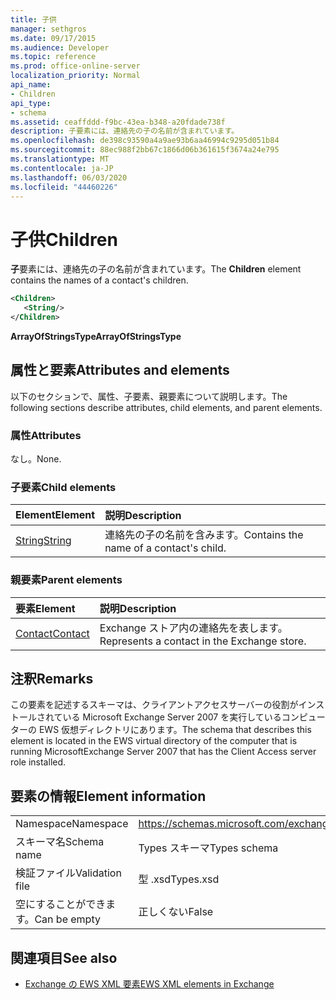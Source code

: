 ```yaml
---
title: 子供
manager: sethgros
ms.date: 09/17/2015
ms.audience: Developer
ms.topic: reference
ms.prod: office-online-server
localization_priority: Normal
api_name:
- Children
api_type:
- schema
ms.assetid: ceaffddd-f9bc-43ea-b348-a20fdade738f
description: 子要素には、連絡先の子の名前が含まれています。
ms.openlocfilehash: de398c93590a4a9ae93b6aa46994c9295d051b84
ms.sourcegitcommit: 88ec988f2bb67c1866d06b361615f3674a24e795
ms.translationtype: MT
ms.contentlocale: ja-JP
ms.lasthandoff: 06/03/2020
ms.locfileid: "44460226"
---
```

# <a name="children"></a><span data-ttu-id="c10cc-103">子供</span><span class="sxs-lookup"><span data-stu-id="c10cc-103">Children</span></span>

<span data-ttu-id="c10cc-104">**子**要素には、連絡先の子の名前が含まれています。</span><span class="sxs-lookup"><span data-stu-id="c10cc-104">The **Children** element contains the names of a contact's children.</span></span> 
  
```xml
<Children>
   <String/>
</Children>
```

 <span data-ttu-id="c10cc-105">**ArrayOfStringsType**</span><span class="sxs-lookup"><span data-stu-id="c10cc-105">**ArrayOfStringsType**</span></span>
## <a name="attributes-and-elements"></a><span data-ttu-id="c10cc-106">属性と要素</span><span class="sxs-lookup"><span data-stu-id="c10cc-106">Attributes and elements</span></span>

<span data-ttu-id="c10cc-107">以下のセクションで、属性、子要素、親要素について説明します。</span><span class="sxs-lookup"><span data-stu-id="c10cc-107">The following sections describe attributes, child elements, and parent elements.</span></span>
  
### <a name="attributes"></a><span data-ttu-id="c10cc-108">属性</span><span class="sxs-lookup"><span data-stu-id="c10cc-108">Attributes</span></span>

<span data-ttu-id="c10cc-109">なし。</span><span class="sxs-lookup"><span data-stu-id="c10cc-109">None.</span></span>
  
### <a name="child-elements"></a><span data-ttu-id="c10cc-110">子要素</span><span class="sxs-lookup"><span data-stu-id="c10cc-110">Child elements</span></span>

|<span data-ttu-id="c10cc-111">**Element**</span><span class="sxs-lookup"><span data-stu-id="c10cc-111">**Element**</span></span>|<span data-ttu-id="c10cc-112">**説明**</span><span class="sxs-lookup"><span data-stu-id="c10cc-112">**Description**</span></span>|
|:-----|:-----|
|[<span data-ttu-id="c10cc-113">String</span><span class="sxs-lookup"><span data-stu-id="c10cc-113">String</span></span>](string.md) <br/> |<span data-ttu-id="c10cc-114">連絡先の子の名前を含みます。</span><span class="sxs-lookup"><span data-stu-id="c10cc-114">Contains the name of a contact's child.</span></span>  <br/> |
   
### <a name="parent-elements"></a><span data-ttu-id="c10cc-115">親要素</span><span class="sxs-lookup"><span data-stu-id="c10cc-115">Parent elements</span></span>

|<span data-ttu-id="c10cc-116">**要素**</span><span class="sxs-lookup"><span data-stu-id="c10cc-116">**Element**</span></span>|<span data-ttu-id="c10cc-117">**説明**</span><span class="sxs-lookup"><span data-stu-id="c10cc-117">**Description**</span></span>|
|:-----|:-----|
|[<span data-ttu-id="c10cc-118">Contact</span><span class="sxs-lookup"><span data-stu-id="c10cc-118">Contact</span></span>](contact.md) <br/> |<span data-ttu-id="c10cc-119">Exchange ストア内の連絡先を表します。</span><span class="sxs-lookup"><span data-stu-id="c10cc-119">Represents a contact in the Exchange store.</span></span>  <br/> |
   
## <a name="remarks"></a><span data-ttu-id="c10cc-120">注釈</span><span class="sxs-lookup"><span data-stu-id="c10cc-120">Remarks</span></span>

<span data-ttu-id="c10cc-121">この要素を記述するスキーマは、クライアントアクセスサーバーの役割がインストールされている Microsoft Exchange Server 2007 を実行しているコンピューターの EWS 仮想ディレクトリにあります。</span><span class="sxs-lookup"><span data-stu-id="c10cc-121">The schema that describes this element is located in the EWS virtual directory of the computer that is running MicrosoftExchange Server 2007 that has the Client Access server role installed.</span></span>
  
## <a name="element-information"></a><span data-ttu-id="c10cc-122">要素の情報</span><span class="sxs-lookup"><span data-stu-id="c10cc-122">Element information</span></span>

|||
|:-----|:-----|
|<span data-ttu-id="c10cc-123">Namespace</span><span class="sxs-lookup"><span data-stu-id="c10cc-123">Namespace</span></span>  <br/> |https://schemas.microsoft.com/exchange/services/2006/types  <br/> |
|<span data-ttu-id="c10cc-124">スキーマ名</span><span class="sxs-lookup"><span data-stu-id="c10cc-124">Schema name</span></span>  <br/> |<span data-ttu-id="c10cc-125">Types スキーマ</span><span class="sxs-lookup"><span data-stu-id="c10cc-125">Types schema</span></span>  <br/> |
|<span data-ttu-id="c10cc-126">検証ファイル</span><span class="sxs-lookup"><span data-stu-id="c10cc-126">Validation file</span></span>  <br/> |<span data-ttu-id="c10cc-127">型 .xsd</span><span class="sxs-lookup"><span data-stu-id="c10cc-127">Types.xsd</span></span>  <br/> |
|<span data-ttu-id="c10cc-128">空にすることができます。</span><span class="sxs-lookup"><span data-stu-id="c10cc-128">Can be empty</span></span>  <br/> |<span data-ttu-id="c10cc-129">正しくない</span><span class="sxs-lookup"><span data-stu-id="c10cc-129">False</span></span>  <br/> |
   
## <a name="see-also"></a><span data-ttu-id="c10cc-130">関連項目</span><span class="sxs-lookup"><span data-stu-id="c10cc-130">See also</span></span>



- [<span data-ttu-id="c10cc-131">Exchange の EWS XML 要素</span><span class="sxs-lookup"><span data-stu-id="c10cc-131">EWS XML elements in Exchange</span></span>](ews-xml-elements-in-exchange.md)

